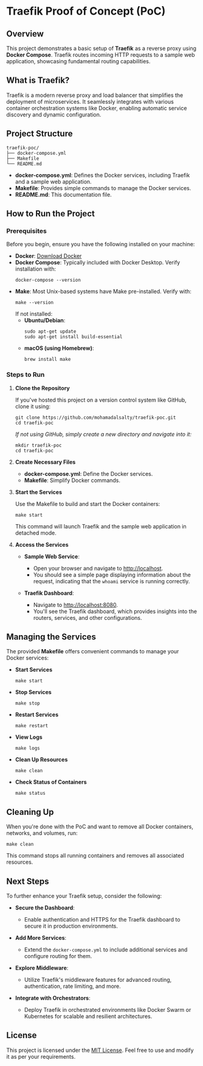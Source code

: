 # Traefik Proof of Concept (PoC)

## Overview

This project demonstrates a basic setup of **Traefik** as a reverse proxy using **Docker Compose**. Traefik routes incoming HTTP requests to a sample web application, showcasing fundamental routing capabilities.

## What is Traefik?

Traefik is a modern reverse proxy and load balancer that simplifies the deployment of microservices. It seamlessly integrates with various container orchestration systems like Docker, enabling automatic service discovery and dynamic configuration.

## Project Structure

```
traefik-poc/
├── docker-compose.yml
├── Makefile
└── README.md
```

- **docker-compose.yml**: Defines the Docker services, including Traefik and a sample web application.
- **Makefile**: Provides simple commands to manage the Docker services.
- **README.md**: This documentation file.

## How to Run the Project

### Prerequisites

Before you begin, ensure you have the following installed on your machine:

- **Docker**: [Download Docker](https://www.docker.com/get-started)
- **Docker Compose**: Typically included with Docker Desktop. Verify installation with:
  ```
  docker-compose --version
  ```
- **Make**: Most Unix-based systems have Make pre-installed. Verify with:
  ```
  make --version
  ```
  If not installed:
  - **Ubuntu/Debian**:
    ```
    sudo apt-get update
    sudo apt-get install build-essential
    ```
  - **macOS (using Homebrew)**:
    ```
    brew install make
    ```

### Steps to Run

1. **Clone the Repository**

   If you've hosted this project on a version control system like GitHub, clone it using:

   ```
   git clone https://github.com/mohamadalsalty/traefik-poc.git
   cd traefik-poc
   ```

   *If not using GitHub, simply create a new directory and navigate into it:*

   ```
   mkdir traefik-poc
   cd traefik-poc
   ```

2. **Create Necessary Files**

   - **docker-compose.yml**: Define the Docker services.
   - **Makefile**: Simplify Docker commands.

3. **Start the Services**

   Use the Makefile to build and start the Docker containers:

   ```
   make start
   ```

   This command will launch Traefik and the sample web application in detached mode.

4. **Access the Services**

   - **Sample Web Service**:
     - Open your browser and navigate to [http://localhost](http://localhost).
     - You should see a simple page displaying information about the request, indicating that the `whoami` service is running correctly.

   - **Traefik Dashboard**:
     - Navigate to [http://localhost:8080](http://localhost:8080).
     - You'll see the Traefik dashboard, which provides insights into the routers, services, and other configurations.

## Managing the Services

The provided **Makefile** offers convenient commands to manage your Docker services:

- **Start Services**
  ```
  make start
  ```

- **Stop Services**
  ```
  make stop
  ```

- **Restart Services**
  ```
  make restart
  ```

- **View Logs**
  ```
  make logs
  ```

- **Clean Up Resources**
  ```
  make clean
  ```

- **Check Status of Containers**
  ```
  make status
  ```

## Cleaning Up

When you're done with the PoC and want to remove all Docker containers, networks, and volumes, run:

```
make clean
```

This command stops all running containers and removes all associated resources.

## Next Steps

To further enhance your Traefik setup, consider the following:

- **Secure the Dashboard**:
  - Enable authentication and HTTPS for the Traefik dashboard to secure it in production environments.

- **Add More Services**:
  - Extend the `docker-compose.yml` to include additional services and configure routing for them.

- **Explore Middleware**:
  - Utilize Traefik's middleware features for advanced routing, authentication, rate limiting, and more.

- **Integrate with Orchestrators**:
  - Deploy Traefik in orchestrated environments like Docker Swarm or Kubernetes for scalable and resilient architectures.

## License

This project is licensed under the [MIT License](https://opensource.org/licenses/MIT). Feel free to use and modify it as per your requirements.

